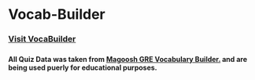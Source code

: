 # Vocab-Builder
<h3><a href="https://tae7612.github.io/Vocab-Builder/">Visit VocaBuilder </a><h3>

<h4>All Quiz Data was taken from <a href="https://gre.magoosh.com/builder/vocabulary/app#/sections">Magoosh GRE Vocabulary Builder.</a> and are being used puerly for educational purposes.</h4>
